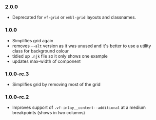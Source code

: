 ### 2.0.0

* Deprecated for `vf-grid` or `embl-grid` layouts and classnames.

### 1.0.0

* Simplifies grid again
* removes `--alt` version as it was unused and it's better to use a utility class for background colour
* tidied up `.njk` file so it only shows one example
* updates max-width of component

### 1.0.0-rc.3

* Simplifies grid by removing most of the grid

### 1.0.0-rc.2

* Improves support of `.vf-inlay__content--additional` at a medium breakpoints (shows in two columns)
